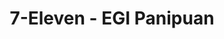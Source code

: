 ---
title: "7-Eleven - EGI Panipuan"
url: /san-fernando/7-eleven-egi-panipuan/
shop: Lebensmittel
---